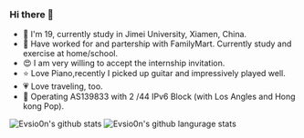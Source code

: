 ### Hi there 👋

<!--
**Evsio0n/evsio0n** is a ✨ _special_ ✨ repository because its `README.md` (this file) appears on your GitHub profile.

Here are some ideas to get you started:

- 🔭 I’m currently working on ...
- 🌱 I’m currently learning ...
- 👯 I’m looking to collaborate on ...
- 🤔 I’m looking for help with ...
- 💬 Ask me about ...
- 📫 How to reach me: ...
- 😄 Pronouns: ...
- ⚡ Fun fact: ...
-->

- 🏫 I'm 19, currently study in Jimei University, Xiamen, China.
- 🏪 Have worked for and partership with FamilyMart. Currently study and exercise at home/school.
- 😍 I am very willing to accept the internship invitation.
- ⭐️ Love Piano,recently I picked up guitar and impressively played well.
- 💗 Love traveling, too. 
- 🔌 Operating AS139833 with 2 /44 IPv6 Block (with Los Angles and Hong kong Pop).

![Evsio0n's github stats](https://github-readme-stats.vercel.app/api?username=evsio0n&theme=radical)
![Evsio0n's github langurage stats](https://github-readme-stats.vercel.app/api/top-langs/?username=evsio0n&hide=jasmin,objective-j,html,css&langs_count=8&layout=compact&theme=radical)
